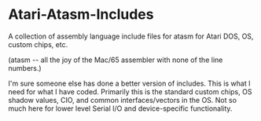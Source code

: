 # Atari-Atasm-Includes
A collection of assembly language include files for atasm for Atari DOS, OS, custom chips, etc.

(atasm -- all the joy of the Mac/65 assembler with none of the line numbers.)

I'm sure someone else has done a better version of includes.  This is what I need for what I have coded.  Primarily this is the standard custom chips, OS shadow values, CIO, and common interfaces/vectors in the OS.  Not so much here for lower level Serial I/O and device-specific functionality.

